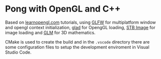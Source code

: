 # Pong with OpenGL and C++

Based on [learnopengl.com](https://learnopengl.com) tutorials, using [GLFW](http://www.glfw.org/) for multiplatform window and opengl context initialization, [glad](http://glad.dav1d.de/) for OpengGL loading, [STB Image](https://github.com/nothings/stb/blob/master/stb_image.h) for image loading and [GLM](https://github.com/g-truc/glm) for 3D mathematics.

CMake is used to create the build and in the `.vscode` directory there are some configuration files to setup the development enviroment in Visual Studio Code.
